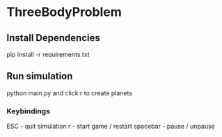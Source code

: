 # ThreeBodyProblem

## Install Dependencies
pip install -r requirements.txt

## Run simulation
python main.py
and click r to create planets

### Keybindings
ESC - quit simulation
r - start game / restart
spacebar - pause / unpause